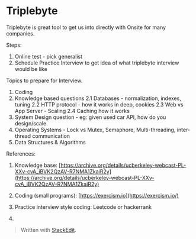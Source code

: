# Triplebyte

Triplebyte is great tool to get us into directly with Onsite for many companies.

Steps:
1. Online test - pick generalist
2. Schedule Practice Interview to get idea of what triplebyte interview would be like

Topics to prepare for Interview.

1. Coding
2. Knowledge based questions
2.1 Databases - normalization, indexes, tuning
2.2 HTTP protocol - how it works in deep, cookies
2.3 Web vs App Server - Scaling
2.4 Caching how it works
3. System Design question - eg: given used car API, how do you design/scale.
4. Operating Systems - Lock vs Mutex, Semaphore, Multi-threading, inter-thread communication
5. Data Structures & Algorithms

References:

1) Knowledge base: [https://archive.org/details/ucberkeley-webcast-PL-XXv-cvA_iBVK2QzAV-R7NMA1ZkaiR2y](https://archive.org/details/ucberkeley-webcast-PL-XXv-cvA_iBVK2QzAV-R7NMA1ZkaiR2y)

2) Coding (small programs): [https://exercism.io](https://exercism.io/)

3) Practice interview style coding: Leetcode or hackerrank

4) 
> Written with [StackEdit](https://stackedit.io/).
<!--stackedit_data:
eyJoaXN0b3J5IjpbODgxMDY0NjYxXX0=
-->